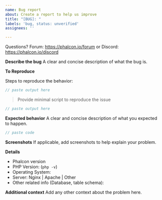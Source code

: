 ```yaml
---
name: Bug report
about: Create a report to help us improve
title: "[BUG]: "
labels: 'bug, status: unverified'
assignees: ''

---
```


Questions? Forum: https://phalcon.io/forum or Discord: https://phalcon.io/discord

**Describe the bug**
A clear and concise description of what the bug is.

**To Reproduce**

Steps to reproduce the behavior:

```php
// paste output here
```

> Provide minimal script to reproduce the issue

```php
// paste output here
```

**Expected behavior**
A clear and concise description of what you expected to happen.

```php
// paste code
```

**Screenshots**
If applicable, add screenshots to help explain your problem.

**Details**
 - Phalcon version
 - PHP Version: (`php -v`)
 - Operating System:
 - Server: Nginx | Apache | Other
 - Other related info (Database, table schema):

**Additional context**
Add any other context about the problem here.

